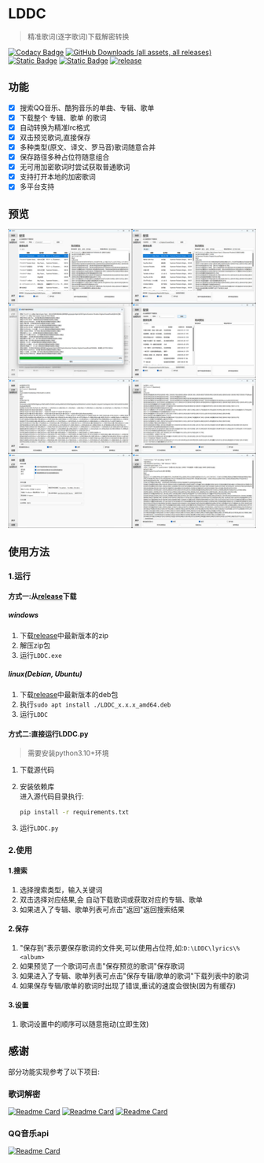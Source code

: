 # LDDC

> 精准歌词(逐字歌词)下载解密转换

[![Codacy Badge](https://app.codacy.com/project/badge/Grade/015f636391584ffc82790ff7038da5ca)](https://app.codacy.com/gh/chenmozhijin/LDDC/dashboard?utm_source=gh&utm_medium=referral&utm_content=&utm_campaign=Badge_grade)
[![GitHub Downloads (all assets, all releases)](https://img.shields.io/github/downloads/chenmozhijin/LDDC/total)](https://github.com/chenmozhijin/LDDC/releases/latest)
[![Static Badge](https://img.shields.io/badge/Python-3.10%2B-brightgreen)](https://www.python.org/downloads/)
[![Static Badge](https://img.shields.io/badge/License-GPLv3-blue)](https://github.com/chenmozhijin/LDDC/blob/main/LICENSE)
[![release](https://img.shields.io/github/v/release/chenmozhijin/LDDC?color=blue)](https://github.com/chenmozhijin/LDDC/releases/latest)

## 功能

- [x] 搜索QQ音乐、酷狗音乐的单曲、专辑、歌单
- [x] 下载整个 专辑、歌单 的歌词
- [x] 自动转换为精准lrc格式
- [x] 双击预览歌词,直接保存
- [x] 多种类型(原文、译文、罗马音)歌词随意合并
- [x] 保存路径多种占位符随意组合
- [x] 无可用加密歌词时尝试获取普通歌词
- [x] 支持打开本地的加密歌词
- [x] 多平台支持

## 预览

![image](img/1.jpg)
![image](img/2.jpg)

## 使用方法

### 1.运行

#### 方式一:从[release](https://github.com/chenmozhijin/LDDC/releases)下载

##### windows

1. 下载[release](https://github.com/chenmozhijin/LDDC/releases)中最新版本的zip
2. 解压zip包
3. 运行`LDDC.exe`

##### linux(Debian, Ubuntu)

1. 下载[release](https://github.com/chenmozhijin/LDDC/releases)中最新版本的deb包
2. 执行`sudo apt install ./LDDC_x.x.x_amd64.deb`
3. 运行`LDDC`

#### 方式二:直接运行LDDC.py

> 需要安装python3.10+环境

1. 下载源代码
2. 安装依赖库  
   进入源代码目录执行:

   ```bash
   pip install -r requirements.txt
   ```

3. 运行`LDDC.py`

### 2.使用

#### 1.搜索

1. 选择搜索类型，输入关键词
2. 双击选择对应结果,会 自动下载歌词或获取对应的专辑、歌单
3. 如果进入了专辑、歌单列表可点击"返回"返回搜索结果

#### 2.保存

1. "保存到"表示要保存歌词的文件夹,可以使用占位符,如:`D:\LDDC\lyrics\%<album>`
2. 如果预览了一个歌词可点击"保存预览的歌词"保存歌词
3. 如果进入了专辑、歌单列表可点击"保存专辑/歌单的歌词"下载列表中的歌词
4. 如果保存专辑/歌单的歌词时出现了错误,重试的速度会很快(因为有缓存)

#### 3.设置

1. 歌词设置中的顺序可以随意拖动(立即生效)

## 感谢

部分功能实现参考了以下项目:  

### 歌词解密

[![Readme Card](https://github-readme-stats.vercel.app/api/pin/?username=WXRIW&repo=Lyricify-Lyrics-Helper)](https://github.com/WXRIW/Lyricify-Lyrics-Helper)
[![Readme Card](https://github-readme-stats.vercel.app/api/pin/?username=jixunmoe&repo=qmc-decode)](https://github.com/jixunmoe/qmc-decode)
[![Readme Card](https://github-readme-stats.vercel.app/api/pin/?username=parakeet-rs&repo=libparakeet)](https://github.com/parakeet-rs/libparakeet)

### QQ音乐api

[![Readme Card](https://github-readme-stats.vercel.app/api/pin/?username=MCQTSS&repo=MCQTSS_QQMusic)](https://github.com/MCQTSS/MCQTSS_QQMusic)
